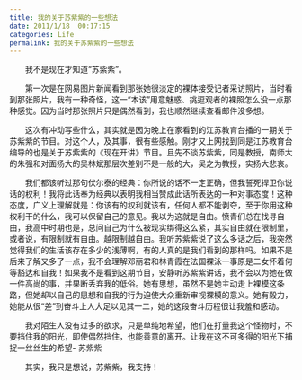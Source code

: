 ```yaml
---
title: 我的关于苏紫紫的一些想法
date: 2011/1/18  00:17:15
categories: Life
permalink: 我的关于苏紫紫的一些想法
---
```


　　我不是现在才知道“苏紫紫”。

　　第一次是在网易图片新闻看到那张她很淡定的裸体接受记者采访照片，当时看到那张照片，我有一种奇怪，这一“本该”用意魅惑、挑逗观者的裸照怎么没一点那种感觉。因为当时那张照片只是偶然看到，我也顺然继续查看邮件没多想。

　　这次有冲动写些什么，其实就是因为晚上在家看到的江苏教育台播的一期关于苏紫紫的节目。对这个人，及其事，很有些感触。刚才又上网找到同是江苏教育台编导的也是关于苏紫紫的《现在开讲》节目。且先不谈苏紫紫，同是教授，南师大的朱强和对面扬大的吴林斌那层次差别不是一般的大，吴之为教授，实扬大悲哀。

　　我们都该听过那句伏尔泰的经典：你所说的话不一定正确，但我誓死捍卫你说话的权利！我将此话奉为经典以表明我相当赞成此话所表达的一种对事态度！这种态度，广义上理解就是：你该有的权利就该有，任何人都不能剥夺，至于你用这种权利干的什么，我可以保留自己的意见。我以为这就是自由。愤青们总在找寻自由，我高中时期也是，总问自己为什么被现实绑得这么紧，其实自由就在限制里，或者说，有限制就有自由。越限制越自由。我听苏紫紫说了这么多话之后，我突然觉得我们的生活该存在多少的浅薄啊，有的人真的是我们看到的那样吗。如果不是后来了解又多了一点，我不会理解邓丽君和林青霞在法国裸泳一事原是二女怀着何等豁达和自我！如果我不是看到这期节目，安静听苏紫紫讲话，我不会以为她在做一件高尚的事，并果断丢弃我的低俗。她有思想，虽然不是她主动走上裸模这条路，但她却以自己的思想和自我的行为迫使大众重新审视裸模的意义。她有毅力，她能从很“差”到奋斗上人大足以见其一二，她的这段奋斗历程很让我羞和感动。

　　我对陌生人没有过多的欲求，只是单纯地希望，他们在打量我这个怪物时，不要挡住我的阳光，即使偶然挡住，也能善意的离开。让我在这不可多得的阳光下捕捉一丝丝生的希望- 苏紫紫

　　其实，我只是想说，苏紫紫，我支持！